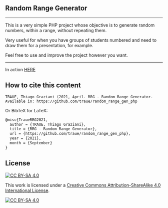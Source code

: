 ## Random Range Generator

------------

This is a very simple PHP project whose objective is to generate random numbers, within a range, without repeating them.

Very useful for when you have groups of students numbered and need to draw them for a presentation, for example.

Feel free to use and improve the project however you want.

------------

In action [HERE](https://traue.com.br/random_range/)

## How to cite this content
```
TRAUE, Thiago Graziani (2021, April. RRG - Random Range Generator.
Available in: https://github.com/traue/random_range_gen_php
```

Or BibTeX for LaTeX:

```latex
@misc{TraueRRG2021,
  author = {TRAUE, Thiago Graziani},
  title = {RRG - Random Range Generator},
  url = {https://github.com/traue/random_range_gen_php},
  year = {2021},
  month = {September}
}
```

## License

[![CC BY-SA 4.0][cc-by-sa-shield]][cc-by-sa]

This work is licensed under a
[Creative Commons Attribution-ShareAlike 4.0 International License][cc-by-sa].

[![CC BY-SA 4.0][cc-by-sa-image]][cc-by-sa]

[cc-by-sa]: http://creativecommons.org/licenses/by-sa/4.0/
[cc-by-sa-image]: https://licensebuttons.net/l/by-sa/4.0/88x31.png
[cc-by-sa-shield]: https://img.shields.io/badge/License-CC%20BY--SA%204.0-lightgrey.svg
